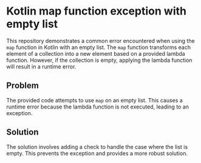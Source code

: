 # Kotlin map function exception with empty list
This repository demonstrates a common error encountered when using the `map` function in Kotlin with an empty list. The `map` function transforms each element of a collection into a new element based on a provided lambda function.  However, if the collection is empty, applying the lambda function will result in a runtime error.

## Problem
The provided code attempts to use `map` on an empty list. This causes a runtime error because the lambda function is not executed, leading to an exception.

## Solution
The solution involves adding a check to handle the case where the list is empty. This prevents the exception and provides a more robust solution.